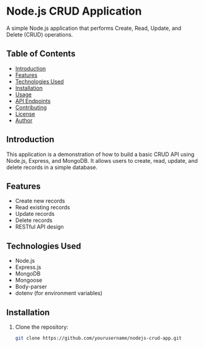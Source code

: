 # Node.js CRUD Application

A simple Node.js application that performs Create, Read, Update, and Delete (CRUD) operations.

## Table of Contents

- [Introduction](#introduction)
- [Features](#features)
- [Technologies Used](#technologies-used)
- [Installation](#installation)
- [Usage](#usage)
- [API Endpoints](#api-endpoints)
- [Contributing](#contributing)
- [License](#license)
- [Author](#author)

## Introduction

This application is a demonstration of how to build a basic CRUD API using Node.js, Express, and MongoDB. It allows users to create, read, update, and delete records in a simple database.

## Features

- Create new records
- Read existing records
- Update records
- Delete records
- RESTful API design

## Technologies Used

- Node.js
- Express.js
- MongoDB
- Mongoose
- Body-parser
- dotenv (for environment variables)

## Installation

1. Clone the repository:
   ```bash
   git clone https://github.com/yourusername/nodejs-crud-app.git
